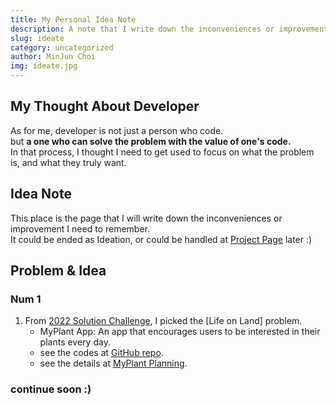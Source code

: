 ```yaml
---
title: My Personal Idea Note
description: A note that I write down the inconveniences or improvements about my life.
slug: ideate
category: uncategorized
author: MinJun Choi
img: ideate.jpg
---
```


## My Thought About Developer
As for me, developer is not just a person who code.<br>
but __a one who can solve the problem with the value of one's code.__ <br>
In that process, I thought I need to get used to focus on what the problem is, and what they truly want.

## Idea Note
This place is the page that I will write down the inconveniences or improvement I need to remember.<br>
It could be ended as Ideation,
or could be handled at <a href="https://choiminjun.com/project" target="" class="hover: underline">Project Page</a> later :)

## Problem & Idea
### Num 1
1. From [2022 Solution Challenge](https://developers.google.com/community/gdsc-solution-challenge/UN-goals), I picked the [Life on Land] problem.
   - MyPlant App: An app that encourages users to be interested in their plants every day.
   - see the codes at [GitHub repo](https://github.com/minjun0430/MyPlant-Application).
   - see the details at [MyPlant Planning](https://choiminjun.com/article/myplant-planning).

### continue soon :)



